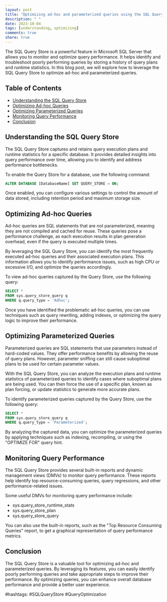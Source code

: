 ```yaml
---
layout: post
title: "Optimizing ad-hoc and parameterized queries using the SQL Query Store"
description: " "
date: 2023-10-04
tags: [understanding, optimizing]
comments: true
share: true
---
```


The SQL Query Store is a powerful feature in Microsoft SQL Server that allows you to monitor and optimize query performance. It helps identify and troubleshoot poorly performing queries by storing a history of query plans and runtime statistics. In this blog post, we will explore how to leverage the SQL Query Store to optimize ad-hoc and parameterized queries.

## Table of Contents
- [Understanding the SQL Query Store](#understanding-the-sql-query-store)
- [Optimizing Ad-hoc Queries](#optimizing-ad-hoc-queries)
- [Optimizing Parameterized Queries](#optimizing-parameterized-queries)
- [Monitoring Query Performance](#monitoring-query-performance)
- [Conclusion](#conclusion)

## Understanding the SQL Query Store

The SQL Query Store captures and retains query execution plans and runtime statistics for a specific database. It provides detailed insights into query performance over time, allowing you to identify and address performance bottlenecks.

To enable the Query Store for a database, use the following command:

```sql
ALTER DATABASE [DatabaseName] SET QUERY_STORE = ON;
```

Once enabled, you can configure various settings to control the amount of data stored, including retention period and maximum storage size.

## Optimizing Ad-hoc Queries

Ad-hoc queries are SQL statements that are not parameterized, meaning they are not compiled and cached for reuse. These queries pose a performance challenge, as each execution results in plan generation overhead, even if the query is executed multiple times.

By leveraging the SQL Query Store, you can identify the most frequently executed ad-hoc queries and their associated execution plans. This information allows you to identify performance issues, such as high CPU or excessive I/O, and optimize the queries accordingly.

To view ad-hoc queries captured by the Query Store, use the following query:

```sql
SELECT *
FROM sys.query_store_query q
WHERE q.query_type = 'Adhoc';
```

Once you have identified the problematic ad-hoc queries, you can use techniques such as query rewriting, adding indexes, or optimizing the query logic to improve their performance.

## Optimizing Parameterized Queries

Parameterized queries are SQL statements that use parameters instead of hard-coded values. They offer performance benefits by allowing the reuse of query plans. However, parameter sniffing can still cause suboptimal plans to be used for certain parameter values.

With the SQL Query Store, you can analyze the execution plans and runtime statistics of parameterized queries to identify cases where suboptimal plans are being used. You can then force the use of a specific plan, known as plan forcing, or update statistics to generate more accurate plans.

To identify parameterized queries captured by the Query Store, use the following query:

```sql
SELECT *
FROM sys.query_store_query q
WHERE q.query_type = 'Parameterized';
```

By analyzing the captured data, you can optimize the parameterized queries by applying techniques such as indexing, recompiling, or using the "OPTIMIZE FOR" query hint.

## Monitoring Query Performance

The SQL Query Store provides several built-in reports and dynamic management views (DMVs) to monitor query performance. These reports help identify top resource-consuming queries, query regressions, and other performance-related issues.

Some useful DMVs for monitoring query performance include:

- sys.query_store_runtime_stats
- sys.query_store_plan
- sys.query_store_query

You can also use the built-in reports, such as the "Top Resource Consuming Queries" report, to get a graphical representation of query performance metrics.

## Conclusion

The SQL Query Store is a valuable tool for optimizing ad-hoc and parameterized queries. By leveraging its features, you can easily identify poorly performing queries and take appropriate steps to improve their performance. By optimizing queries, you can enhance overall database performance and provide a better user experience.

#hashtags: #SQLQueryStore #QueryOptimization